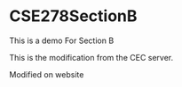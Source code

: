# CSE278SectionB
This is a demo For Section B


This is the modification from the CEC server.

Modified on website
